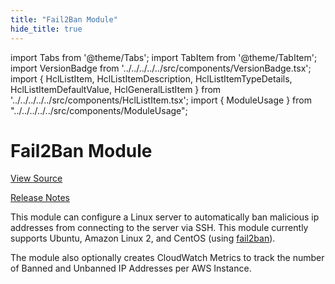 ```yaml
---
title: "Fail2Ban Module"
hide_title: true
---
```


import Tabs from '@theme/Tabs';
import TabItem from '@theme/TabItem';
import VersionBadge from '../../../../../src/components/VersionBadge.tsx';
import { HclListItem, HclListItemDescription, HclListItemTypeDetails, HclListItemDefaultValue, HclGeneralListItem } from '../../../../../src/components/HclListItem.tsx';
import { ModuleUsage } from "../../../../../src/components/ModuleUsage";

<VersionBadge repoTitle="Security Modules" version="0.75.9" lastModifiedVersion="0.75.9"/>

# Fail2Ban Module

<a href="https://github.com/gruntwork-io/terraform-aws-security/tree/v0.75.9/modules/fail2ban" className="link-button" title="View the source code for this module in GitHub.">View Source</a>

<a href="https://github.com/gruntwork-io/terraform-aws-security/releases/tag/v0.75.9" className="link-button" title="Release notes for only versions which impacted this module.">Release Notes</a>

This module can configure a Linux server to automatically ban malicious ip addresses from connecting to the server
via SSH. This module currently supports Ubuntu, Amazon Linux 2, and CentOS (using
[fail2ban](https://www.fail2ban.org)).

The module also optionally creates CloudWatch Metrics to track the number of Banned and Unbanned IP Addresses per AWS
Instance.

<!-- ##DOCS-SOURCER-START
{
  "originalSources": [
    "https://github.com/gruntwork-io/terraform-aws-security/tree/v0.75.9/modules/fail2ban/readme.md",
    "https://github.com/gruntwork-io/terraform-aws-security/tree/v0.75.9/modules/fail2ban/variables.tf",
    "https://github.com/gruntwork-io/terraform-aws-security/tree/v0.75.9/modules/fail2ban/outputs.tf"
  ],
  "sourcePlugin": "module-catalog-api",
  "hash": "ab0548013c69251fa3f26f52f6c9fbda"
}
##DOCS-SOURCER-END -->
